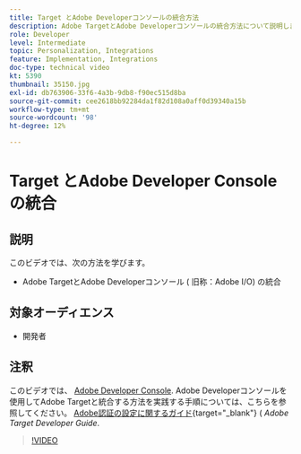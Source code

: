 ```yaml
---
title: Target とAdobe Developerコンソールの統合方法
description: Adobe TargetとAdobe Developerコンソールの統合方法について説明します。
role: Developer
level: Intermediate
topic: Personalization, Integrations
feature: Implementation, Integrations
doc-type: technical video
kt: 5390
thumbnail: 35150.jpg
exl-id: db763906-33f6-4a3b-9db8-f90ec515d8ba
source-git-commit: cee2618bb92284da1f82d108a0aff0d39340a15b
workflow-type: tm+mt
source-wordcount: '98'
ht-degree: 12%

---
```


# Target とAdobe Developer Console の統合

## 説明

このビデオでは、次の方法を学びます。

* Adobe TargetとAdobe Developerコンソール ( 旧称：Adobe I/O) の統合

## 対象オーディエンス

* 開発者

## 注釈

このビデオでは、 [Adobe Developer Console](https://developer.adobe.com/developer-console/). Adobe Developerコンソールを使用してAdobe Targetと統合する方法を実践する手順については、こちらを参照してください。 [Adobe認証の設定に関するガイド](https://developer.adobe.com/target/before-administer/configure-authentication/){target=&quot;_blank&quot;} ( *Adobe Target Developer Guide*.

>[!VIDEO](https://video.tv.adobe.com/v/35150/?quality=12)
